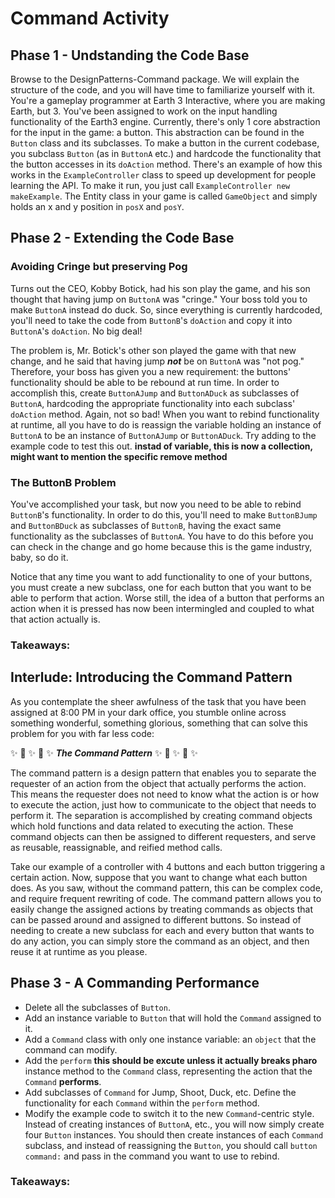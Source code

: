 # Command Activity

## Phase 1 - Undstanding the Code Base
Browse to the DesignPatterns-Command package. We will explain the structure of the code, and you will have time to familiarize yourself with it. You're a gameplay programmer at Earth 3 Interactive, where you are making Earth, but 3. You've been assigned to work on the input handling functionality of the Earth3 engine. Currently, there's only 1 core abstraction for the input in the game: a button. This abstraction can be found in the `Button` class and its subclasses. To make a button in the current codebase, you subclass `Button` (as in `ButtonA` etc.) and hardcode the functionality that the button accesses in its `doAction` method. There's an example of how this works in the `ExampleController` class to speed up development for people learning the API. To make it run, you just call `ExampleController new makeExample`. The Entity class in your game is called `GameObject` and simply holds an x and y position in `posX` and `posY`. 

## Phase 2 - Extending the Code Base
### Avoiding Cringe but preserving Pog
Turns out the CEO, Kobby Botick, had his son play the game, and his son thought that having jump on `ButtonA` was "cringe." Your boss told you to make `ButtonA` instead do duck. So, since everything is currently hardcoded, you'll need to take the code from `ButtonB`'s `doAction` and copy it into `ButtonA`'s `doAction`. No big deal! 

The problem is, Mr. Botick's other son played the game with that new change, and he said that having jump ***not*** be on `ButtonA` was "not pog." Therefore, your boss has given you a new requirement: the buttons' functionality should be able to be rebound at run time. In order to accomplish this, create `ButtonAJump` and `ButtonADuck` as subclasses of `ButtonA`, hardcoding the appropriate functionality into each subclass' `doAction` method. Again, not so bad! When you want to rebind functionality at runtime, all you have to do is reassign the variable holding an instance of `ButtonA` to be an instance of `ButtonAJump` or `ButtonADuck`. Try adding to the example code to test this out. **instad of variable, this is now a collection, might want to mention the specific remove method**

### The ButtonB Problem
You've accomplished your task, but now you need to be able to rebind `ButtonB`'s functionality. In order to do this, you'll need to make `ButtonBJump` and `ButtonBDuck` as subclasses of `ButtonB`, having the exact same functionality as the subclasses of `ButtonA`. You have to do this before you can check in the change and go home because this is the game industry, baby, so do it. 

Notice that any time you want to add functionality to one of your buttons, you must create a new subclass, one for each button that you want to be able to perform that action. Worse still, the idea of a button that performs an action when it is pressed has now been intermingled and coupled to what that action actually is. 

### Takeaways:

## Interlude: Introducing the Command Pattern
As you contemplate the sheer awfulness of the task that you have been assigned at 8:00 PM in your dark office, you stumble online across something wonderful, something glorious, something that can solve this problem for you with far less code:

✨ 🌈 ✨ 🌈 ✨ ***The Command Pattern*** ✨ 🌈 ✨ 🌈 ✨

The command pattern is a design pattern that enables you to separate the requester of an action from the object that actually performs the action. This means the requester does not need to know what the action is or how to execute the action, just how to communicate to the object that needs to perform it. The separation is accomplished by creating command objects which hold functions and data related to executing the action. These command objects can then be assigned to different requesters, and serve as reusable, reassignable, and reified method calls.

Take our example of a controller with 4 buttons and each button triggering a certain action. Now, suppose that you want to change what each button does. As you saw, without the command pattern, this can be complex code, and require frequent rewriting of code. The command pattern allows you to easily change the assigned actions by treating commands as objects that can be passed around and assigned to different buttons. So instead of needing to create a new subclass for each and every button that wants to do any action, you can simply store the command as an object, and then reuse it at runtime as you please. 


## Phase 3 - A Commanding Performance
- Delete all the subclasses of `Button`.
- Add an instance variable to `Button` that will hold the `Command` assigned to it. 
- Add a `Command` class with only one instance variable: an `object` that the command can modify.
- Add the `perform` **this should be excute unless it actually breaks pharo** instance method to the `Command` class, representing the action that the `Command` **performs**.
- Add subclasses of `Command` for Jump, Shoot, Duck, etc. Define the functionality for each `Command` within the `perform` method. 
- Modify the example code to switch it to the new `Command`-centric style. Instead of creating instances of `ButtonA`, etc., you will now simply create four `Button` instances. You should then create instances of each `Command` subclass, and instead of reassigning the `Button`, you should call `button command:` and pass in the command you want to use to rebind.


### Takeaways:
